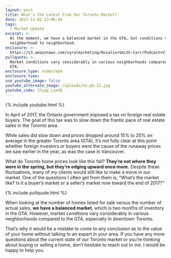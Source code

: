 ```yaml
---
layout: post
title: What’s the Latest From Our Toronto Market?
date: 2017-11-02 13:06:44
tags:
  - Market Update
excerpt: >-
  At the moment, we have a balanced market in the GTA, but conditions vary from
  neighborhood to neighborhood.
enclosure: >-
  https://s3.amazonaws.com/vyralmarketing/Rosalin+Smith-Carr/Podcast+Videos/Whats+the+Latest+From+Our+Toronto+Market%253F.mp4
pullquote: >-
  Market conditions vary considerably in various neighborhoods compared to the
  GTA.
enclosure_type: video/mp4
enclosure_time:
use_youtube_image: false
youtube_alternate_image: /uploads/no-pb-11.jpg
youtube_code: 1Yyqp_LzwV0
---
```



{% include youtube.html %}

In April of 2017, the Ontario government imposed a tax on foreign real estate buyers. The goal of this tax was to slow down the frantic pace of real estate sales in the Toronto area.

While sales did slow down and prices dropped around 15% to 20% on average in the greater Toronto area (GTA), it’s not fully clear at this point whether foreign investors or buyers were the cause of the runaway prices we saw earlier in the year, as was the case in Vancouver.

What do Toronto home prices look like this fall? **They’re not where they were in the spring, but they’re edging upward once more.** Despite these fluctuations, many of my clients would still like to make a move in our market. One of the questions I often get from them is, “What’s the market like? Is it a buyer’s market or a seller’s market now toward the end of 2017?”

{% include pullquote.html %}

When looking at the number of homes listed for sale versus the number of actual sales, **we have a balanced market**, which is two months of inventory in the GTA. However, market conditions vary considerably in various neighborhoods compared to the GTA, especially in downtown Toronto.

That’s why it would be a mistake to come to any conclusion as to the value of your home without talking to an expert in your area. If you have any more questions about the current state of our Toronto market or you’re thinking about buying or selling a home, don’t hesitate to reach out to me. I would be happy to help you.